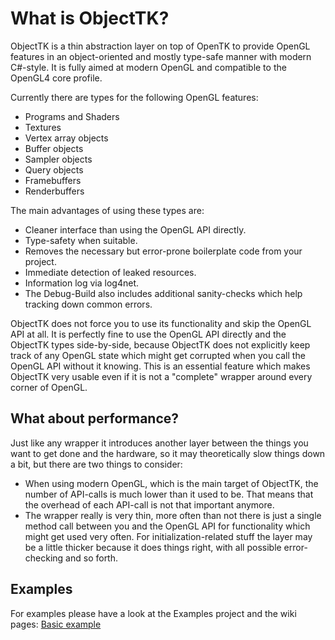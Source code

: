 What is ObjectTK?
======

ObjectTK is a thin abstraction layer on top of OpenTK to provide OpenGL features in an object-oriented and mostly type-safe manner with modern C#-style.
It is fully aimed at modern OpenGL and compatible to the OpenGL4 core profile.

Currently there are types for the following OpenGL features:
* Programs and Shaders
* Textures
* Vertex array objects
* Buffer objects
* Sampler objects
* Query objects
* Framebuffers
* Renderbuffers

The main advantages of using these types are:
* Cleaner interface than using the OpenGL API directly.
* Type-safety when suitable.
* Removes the necessary but error-prone boilerplate code from your project.
* Immediate detection of leaked resources.
* Information log via log4net.
* The Debug-Build also includes additional sanity-checks which help tracking down common errors.

ObjectTK does not force you to use its functionality and skip the OpenGL API at all. It is perfectly fine to use the OpenGL API directly and the ObjectTK types side-by-side, because ObjectTK does not explicitly keep track of any OpenGL state which might get corrupted when you call the OpenGL API without it knowing. This is an essential feature which makes ObjectTK very usable even if it is not a "complete" wrapper around every corner of OpenGL.

## What about performance?
Just like any wrapper it introduces another layer between the things you want to get done and the hardware, so it may theoretically slow things down a bit, but there are two things to consider:
- When using modern OpenGL, which is the main target of ObjectTK, the number of API-calls is much lower than it used to be. That means that the overhead of each API-call is not that important anymore.
- The wrapper really is very thin, more often than not there is just a single method call between you and the OpenGL API for functionality which might get used very often. For initialization-related stuff the layer may be a little thicker because it does things right, with all possible error-checking and so forth.

## Examples
For examples please have a look at the Examples project and the wiki pages: [Basic example](https://github.com/JcBernack/ObjectTK/wiki/Basic-example)
